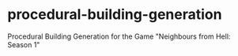 # procedural-building-generation
Procedural Building Generation for the Game "Neighbours from Hell: Season 1"
